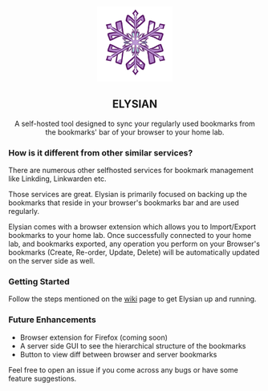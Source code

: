 <div align="center" width="100%">
  <img src="./assets/Elysian_Logo.png" width=150>
</div>
<div align="center">
    <h2>ELYSIAN</h2>
    <p>A self-hosted tool designed to sync your regularly used bookmarks from the bookmarks' bar of your browser to your home lab.</p>
</div>

### How is it different from other similar services?
There are numerous other selfhosted services for bookmark management like Linkding, Linkwarden etc.

Those services are great. Elysian is primarily focused on backing up the bookmarks that reside in your browser's bookmarks bar and are used regularly.

Elysian comes with a browser extension which allows you to Import/Export bookmarks to your home lab. Once successfully connected to your home lab, and bookmarks exported, any operation you perform on your Browser's bookmarks (Create, Re-order, Update, Delete) will be automatically updated on the server side as well.

### Getting Started
Follow the steps mentioned on the [wiki](https://github.com/Aadityajoshi151/Elysian/wiki/Elysian-wiki) page to get Elysian up and running.

### Future Enhancements
 - Browser extension for Firefox (coming soon)
 - A server side GUI to see the hierarchical structure of the bookmarks
 - Button to view diff between browser and server bookmarks

Feel free to open an issue if you come across any bugs or have some feature suggestions.
